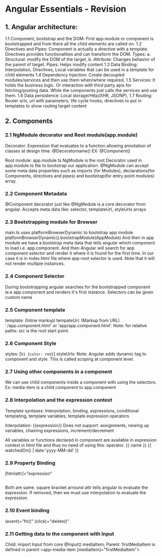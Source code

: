# Angular Essentials - Revision
## 1. Angular architecture:
1.1 Component, bootstrap and the DOM: First app.module or component is bootstrapped and from there all the child elements are called on.
1.2 Directives and Pipes: Component is actually a directive with a template. Directives provides functionalities and can transform the DOM. Types: a. Structural: modify the DOM of the target, b. Attribute: Changes behavior of the parent of target.
Pipes: Helps modify content
1.3 Data Binding: Interpolation, Directives, Local variables that can be used in a template for child elements
1.4 Dependency Injection: Create decoupled modules/services and then use them when/where required.
1.5 Services: It holds the business logic. Or interaction with third party apis for fetching/posting data. While the components just calls the services and use them.
1.6 Data persistence: Local storage/Http(XHR, JSONP), 
1.7 Routing: Router urls, url with parameters, life cycle hooks, directives to put in templates to show routing target content

## 2. Components
### 2.1 NgModule decorator and Root module(app.module)
Decorator: Expression that evaluates to a function allowing annotation of classes at design time.
@Decoratorname()
EX: @Component()

Root module: app.module.ts
NgModule is the root Decorator used in app.module.ts file to bootstrap our application.
@NgModule can accept some meta data properties such as imports (for Modules), declarations(for Components, directives and pipes) and bootstrap(for entry point modules) array.

### 2.2 Component Metadata
@Component decorator just like @NgModule is a core decorator from angular.
Accepts meta data like: selector, templateUrl, styleUrls arrays

### 2.3 Bootstrapping module for Browser
main.ts uses platformBrowserDynamic to bootstrap app module
platformBrowserDynamic().bootstrapModule(AppModule)
And then in app module we have a bootstrap meta data that tells angular which component to load i.e. app.component.
And then Angular will search for app component selector and render it where it is found for the first time. In our case it is in index.html file where app-root selector is used.
Note that it will not render multiple instances.

### 2.4 Component Selector
During bootstrapping angular searches for the bootstrapped component ie.e app.component and renders it's first instance.
Selectors can be given custom name

### 2.5 Component template
template: (Inline markup)
tempateUrl: (Markup from URL) './app.component.html' or 'app/app.component.html'. Note: for relative paths: src is the root start point.

### 2.6 Component Style
styles: [`h1 {color: red}`]
styleUrls:
Note: Angular adds dynamic tag to component and style. This is called scoping at component level.

### 2.7 Using other components in a component
We can use child components inside a component with using the selectors.
Ex: media-item is a child component to app.component

### 2.8 Interpolation and the expression context
Template syntaxes: Interpolation, binding, expressions, conditional templating, template variables, template expression operators

Interpolation: {{expression}} Does not support: assignments, newing up variables, chaining expressions, increment/decrement

All variables or functions declared in component are available in expression context in html file and thus no need of using this. operator.
{{ name }}
{{ watchedOn() | date:'yyyy-MM-dd' }}

### 2.9 Property Binding
[htmlattr]="expression"
<h2 [textContent]="name"></h2>
<h2 textContent="{{name}}"></h2>
Both are same. square bracket arround attr tells angular to evaluate the expression. If removed, then we must use interpolation to evaluate the expression.

### 2.10 Event binding
(event)="fn()"
(click)="delete()"

### 2.11 Getting data to the component with Input
Child:
import Input from core
@Input() mediaItem;
Parent:
firstMediaItem is defined in parent
<app-media-item [mediaItem]="firstMediaItem"></app-media-item>